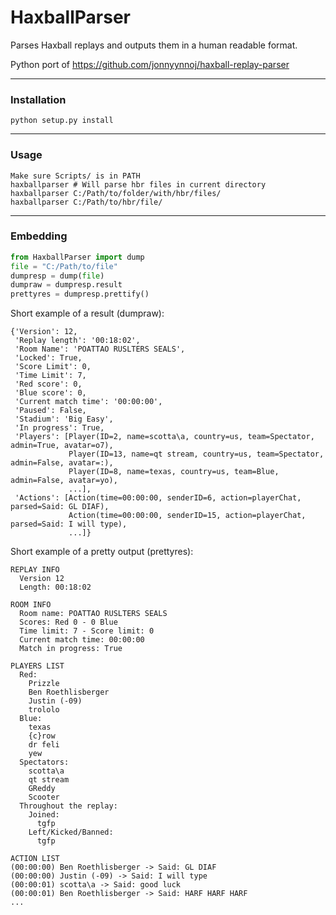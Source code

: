 # HaxballParser
Parses Haxball replays and outputs them in a human readable format.

Python port of https://github.com/jonnyynnoj/haxball-replay-parser

---

### Installation
	python setup.py install
---
### Usage
	Make sure Scripts/ is in PATH
	haxballparser # Will parse hbr files in current directory
	haxballparser C:/Path/to/folder/with/hbr/files/
	haxballparser C:/Path/to/hbr/file/
---
### Embedding
```python
from HaxballParser import dump
file = "C:/Path/to/file"
dumpresp = dump(file)
dumpraw = dumpresp.result
prettyres = dumpresp.prettify()
```
Short example of a result (dumpraw):

    {'Version': 12,
     'Replay length': '00:18:02',
     'Room Name': 'POATTAO RUSLTERS SEALS',
     'Locked': True,
     'Score Limit': 0,
     'Time Limit': 7,
     'Red score': 0,
     'Blue score': 0,
     'Current match time': '00:00:00',
     'Paused': False,
     'Stadium': 'Big Easy',
     'In progress': True,
     'Players': [Player(ID=2, name=scotta\a, country=us, team=Spectator, admin=True, avatar=o7),
                 Player(ID=13, name=qt stream, country=us, team=Spectator, admin=False, avatar=:),
                 Player(ID=8, name=texas, country=us, team=Blue, admin=False, avatar=yo),
                 ...],
     'Actions': [Action(time=00:00:00, senderID=6, action=playerChat, parsed=Said: GL DIAF),
                 Action(time=00:00:00, senderID=15, action=playerChat, parsed=Said: I will type),
                 ...]}
Short example of a pretty output (prettyres):

    REPLAY INFO
      Version 12
      Length: 00:18:02

    ROOM INFO
      Room name: POATTAO RUSLTERS SEALS
      Scores: Red 0 - 0 Blue
      Time limit: 7 - Score limit: 0
      Current match time: 00:00:00
      Match in progress: True

    PLAYERS LIST
      Red:
        Prizzle
        Ben Roethlisberger
        Justin (-09)
        trololo
      Blue:
        texas
        {c}row 
        dr feli
        yew
      Spectators:
        scotta\a
        qt stream
        GReddy
        Scooter
      Throughout the replay:
        Joined:
          tgfp
        Left/Kicked/Banned:
          tgfp

    ACTION LIST
    (00:00:00) Ben Roethlisberger -> Said: GL DIAF
    (00:00:00) Justin (-09) -> Said: I will type
    (00:00:01) scotta\a -> Said: good luck
    (00:00:01) Ben Roethlisberger -> Said: HARF HARF HARF
    ...